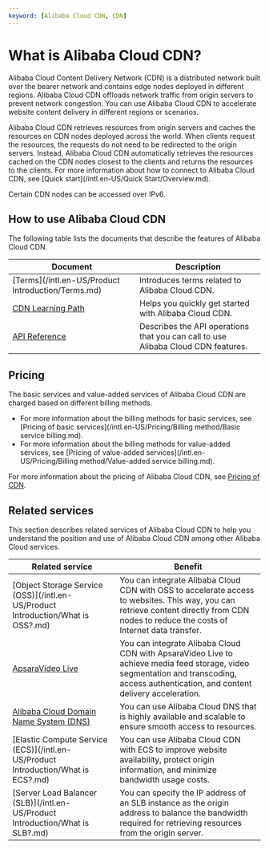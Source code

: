 ```yaml
---
keyword: [Alibaba Cloud CDN, CDN]
---
```


# What is Alibaba Cloud CDN?

Alibaba Cloud Content Delivery Network \(CDN\) is a distributed network built over the bearer network and contains edge nodes deployed in different regions. Alibaba Cloud CDN offloads network traffic from origin servers to prevent network congestion. You can use Alibaba Cloud CDN to accelerate website content delivery in different regions or scenarios.

Alibaba Cloud CDN retrieves resources from origin servers and caches the resources on CDN nodes deployed across the world. When clients request the resources, the requests do not need to be redirected to the origin servers. Instead, Alibaba Cloud CDN automatically retrieves the resources cached on the CDN nodes closest to the clients and returns the resources to the clients. For more information about how to connect to Alibaba Cloud CDN, see [Quick start](/intl.en-US/Quick Start/Overview.md).

Certain CDN nodes can be accessed over IPv6.

## How to use Alibaba Cloud CDN

The following table lists the documents that describe the features of Alibaba Cloud CDN.

|Document|Description|
|--------|-----------|
|[Terms](/intl.en-US/Product Introduction/Terms.md)|Introduces terms related to Alibaba Cloud CDN.|
|[CDN Learning Path](https://www.alibabacloud.com/getting-started/learningpath/cdn)|Helps you quickly get started with Alibaba Cloud CDN.|
|[API Reference](https://www.alibabacloud.com/help/doc-detail/91856.htm)|Describes the API operations that you can call to use Alibaba Cloud CDN features.|

## Pricing

The basic services and value-added services of Alibaba Cloud CDN are charged based on different billing methods.

-   For more information about the billing methods for basic services, see [Pricing of basic services](/intl.en-US/Pricing/Billing method/Basic service billing.md).
-   For more information about the billing methods for value-added services, see [Pricing of value-added services](/intl.en-US/Pricing/Billing method/Value-added service billing.md).

For more information about the pricing of Alibaba Cloud CDN, see [Pricing of CDN](https://www.alibabacloud.com/product/cdn/pricing).

## Related services

This section describes related services of Alibaba Cloud CDN to help you understand the position and use of Alibaba Cloud CDN among other Alibaba Cloud services.

|Related service|Benefit|
|---------------|-------|
|[Object Storage Service \(OSS\)](/intl.en-US/Product Introduction/What is OSS?.md)|You can integrate Alibaba Cloud CDN with OSS to accelerate access to websites. This way, you can retrieve content directly from CDN nodes to reduce the costs of Internet data transfer.|
|[ApsaraVideo Live](https://www.alibabacloud.com/help/product/29949.htm)|You can integrate Alibaba Cloud CDN with ApsaraVideo Live to achieve media feed storage, video segmentation and transcoding, access authentication, and content delivery acceleration.|
|[Alibaba Cloud Domain Name System \(DNS\)](https://www.alibabacloud.com/help/doc-detail/102231.htm)|You can use Alibaba Cloud DNS that is highly available and scalable to ensure smooth access to resources.|
|[Elastic Compute Service \(ECS\)](/intl.en-US/Product Introduction/What is ECS?.md)|You can use Alibaba Cloud CDN with ECS to improve website availability, protect origin information, and minimize bandwidth usage costs.|
|[Server Load Balancer \(SLB\)](/intl.en-US/Product Introduction/What is SLB?.md)|You can specify the IP address of an SLB instance as the origin address to balance the bandwidth required for retrieving resources from the origin server.|

